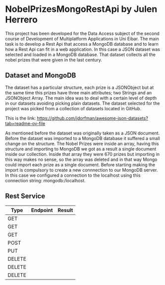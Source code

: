 # NobelPrizesMongoRestApi by Julen Herrero

This project has been developed for the Data Access subject of the second course of Development of Multiplatform Applications in Uni Eibar. The main task is to develop a Rest Api that access a MongoDB database and to learn how a Rest Api can fit in a web application. In this case a JSON dataset was selected and loaded in a MongoDB database. That dataset collects all the nobel prizes that were given in the last century. 

## Dataset and MongoDB
The dataset has a particular structure, each prize is a JSONObject but at the same time this prizes have three main attributes; two Strings and an JSONObject Array. The main idea was to deal with a certain level of depth in our datasets avoiding picking plain datasets. The dataset selected for the project was picked from a collection of datasets located in GitHub. 

This is the link: https://github.com/jdorfman/awesome-json-datasets?tab=readme-ov-file

As mentioned before the dataset was originally taken as a JSON document. Before the dataset was imported to a MongoDB database it suffered a small change on the structure. The Nobel Prizes were inside an array, having this structure and importing to MongoDB we got as a result a single document inside our collection. Inside that array they were 670 prizes but importing in this way makes no sense, so the array was deleted and in that way Mongo could import each prize as a single document. Before starting making the import is compulsory to create a new connnection to our MongoDB server. In this case we configured a connection to the localhost using this connection string: mongodb:/localhost.

## Rest Service

|Type|Endpoint|Result|
|----|--------|------|
|GET |        |      |
|GET |        |      |
|GET |        |      |
|POST |        |      |
|PUT |        |      |
|DELETE |        |      |
|DELETE |        |      |
|DELETE |        |      |
